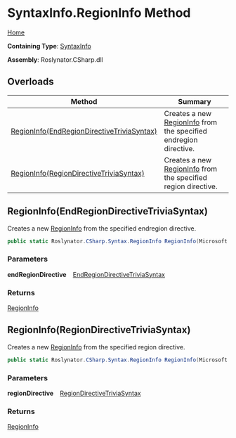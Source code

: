 # SyntaxInfo\.RegionInfo Method

[Home](../../../../README.md)

**Containing Type**: [SyntaxInfo](../README.md)

**Assembly**: Roslynator\.CSharp\.dll

## Overloads

| Method | Summary |
| ------ | ------- |
| [RegionInfo(EndRegionDirectiveTriviaSyntax)](#1176917118) | Creates a new [RegionInfo](../../Syntax/RegionInfo/README.md) from the specified endregion directive\. |
| [RegionInfo(RegionDirectiveTriviaSyntax)](#2968553518) | Creates a new [RegionInfo](../../Syntax/RegionInfo/README.md) from the specified region directive\. |

<a id="1176917118"></a>

## RegionInfo\(EndRegionDirectiveTriviaSyntax\) 

  
Creates a new [RegionInfo](../../Syntax/RegionInfo/README.md) from the specified endregion directive\.

```csharp
public static Roslynator.CSharp.Syntax.RegionInfo RegionInfo(Microsoft.CodeAnalysis.CSharp.Syntax.EndRegionDirectiveTriviaSyntax endRegionDirective)
```

### Parameters

**endRegionDirective** &ensp; [EndRegionDirectiveTriviaSyntax](https://docs.microsoft.com/en-us/dotnet/api/microsoft.codeanalysis.csharp.syntax.endregiondirectivetriviasyntax)

### Returns

[RegionInfo](../../Syntax/RegionInfo/README.md)

<a id="2968553518"></a>

## RegionInfo\(RegionDirectiveTriviaSyntax\) 

  
Creates a new [RegionInfo](../../Syntax/RegionInfo/README.md) from the specified region directive\.

```csharp
public static Roslynator.CSharp.Syntax.RegionInfo RegionInfo(Microsoft.CodeAnalysis.CSharp.Syntax.RegionDirectiveTriviaSyntax regionDirective)
```

### Parameters

**regionDirective** &ensp; [RegionDirectiveTriviaSyntax](https://docs.microsoft.com/en-us/dotnet/api/microsoft.codeanalysis.csharp.syntax.regiondirectivetriviasyntax)

### Returns

[RegionInfo](../../Syntax/RegionInfo/README.md)

